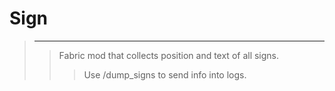 # Sign
> ---
>> Fabric mod that collects position and text of all signs.
>>>Use /dump_signs to send info into logs.